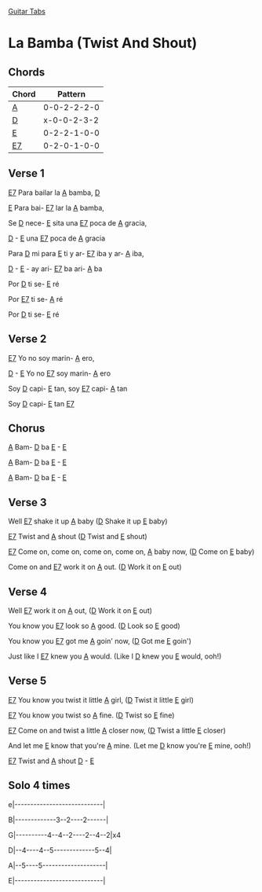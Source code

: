 [Guitar Tabs](index.md)

# La Bamba (Twist And Shout)

## Chords

| Chord | Pattern |
| --- | --- |
| [A] | <a name="A">0-0-2-2-2-0</a> |
| [D] | <a name="D">x-0-0-2-3-2</a> |
| [E] | <a name="E">0-2-2-1-0-0</a> |
| [E7] | <a name="E7">0-2-0-1-0-0</a> |


## Verse 1

[E7] Para bailar la [A] bamba, [D]

[E] Para bai- [E7] lar la [A] bamba,

Se [D] nece- [E] sita una [E7] poca de [A] gracia,

[D] - [E] una [E7] poca de [A] gracia

Para [D] mi para [E] ti y ar- [E7] iba y ar- [A] iba,

[D] - [E] - ay ari- [E7] ba ari- [A] ba

Por [D] ti se- [E] ré

Por [E7] ti se- [A] ré

Por [D] ti se- [E] ré

## Verse 2

[E7] Yo no soy marin- [A] ero,

[D] - [E] Yo no [E7] soy marin- [A] ero

Soy [D] capi- [E] tan, soy [E7] capi- [A] tan

Soy [D] capi- [E] tan [E7]

## Chorus

[A] Bam- [D] ba [E] - [E]

[A] Bam- [D] ba [E] - [E]

[A] Bam- [D] ba [E] - [E]

## Verse 3

Well [E7] shake it up [A] baby ([D] Shake it up [E] baby)

[E7] Twist and [A] shout ([D] Twist and [E] shout)

[E7] Come on, come on, come on, come on, [A] baby now, ([D] Come on [E] baby)

Come on and [E7] work it on [A] out. ([D] Work it on [E] out)

## Verse 4

Well [E7] work it on [A] out, ([D] Work it on [E] out)

You know you [E7] look so [A] good. ([D] Look so [E] good)

You know you [E7] got me [A] goin' now, ([D] Got me [E] goin') 

Just like I [E7] knew you [A] would. (Like I [D] knew you [E] would, ooh!)

## Verse 5

[E7] You know you twist it little [A] girl, ([D] Twist it little [E] girl)

[E7] You know you twist so [A] fine. ([D] Twist so [E] fine)

[E7] Come on and twist a little [A] closer now, ([D] Twist a little [E] closer)

And let me [E] know that you're [A] mine. (Let me [D] know you're [E] mine, ooh!)


[E7] Twist and [A] shout [D] - [E]



## Solo 4 times

e|----------------------------|

B|-------------3--2----2------|

G|----------4--4--2----2--4--2|x4

D|--4----4--5-------------5--4|

A|--5----5--------------------|

E|----------------------------|





[E7]: #E7
[A]: #A
[D]: #D 
[E]: #E

 